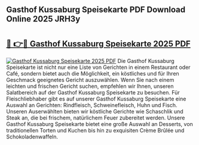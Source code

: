 ## Gasthof Kussaburg Speisekarte PDF Download Online 2025 JRH3y

# <h2><a href="http://gcao06.nevu.top/?p=Gasthof+Kussaburg+Speisekarte">🔗 👉🔴 Gasthof Kussaburg Speisekarte 2025 PDF</a></h2>

[![Gasthof Kussaburg Speisekarte 2025 PDF](https://i.imgur.com/dBaPXMq.png)](http://gcao06.nevu.top/?p=Gasthof+Kussaburg+Speisekarte)
Die Gasthof Kussaburg Speisekarte ist nicht nur eine Liste von Gerichten in einem Restaurant oder Café, sondern bietet auch die Möglichkeit, ein köstliches und für Ihren Geschmack geeignetes Gericht auszuwählen. Wenn Sie nach einem leichten und frischen Gericht suchen, empfehlen wir Ihnen, unseren Salatbereich auf der Gasthof Kussaburg Speisekarte zu besuchen. Für Fleischliebhaber gibt es auf unserer Gasthof Kussaburg Speisekarte eine Auswahl an Gerichten: Rindfleisch, Schweinefleisch, Huhn und Fisch. Unseren Auserwählten bieten wir köstliche Gerichte wie Schaschlik und Steak an, die bei frischem, natürlichem Feuer zubereitet werden. Unsere Gasthof Kussaburg Speisekarte bietet eine große Auswahl an Desserts, von traditionellen Torten und Kuchen bis hin zu exquisiten Crème Brûlée und Schokoladenwaffeln.

